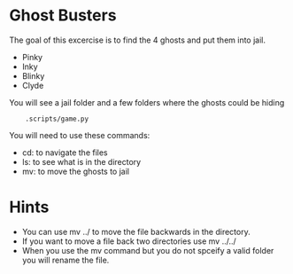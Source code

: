 # Ghost Busters

The goal of this excercise is to find the 4 ghosts and put them into jail.
* Pinky
* Inky
* Blinky
* Clyde

You will see a jail folder and a few folders where the ghosts could be hiding

```
    .scripts/game.py
```

You will need to use these commands:
* cd: to navigate the files
* ls: to see what is in the directory
* mv: to move the ghosts to jail

# Hints 
* You can use mv <file name> ../ to move the file backwards in the directory.
* If you want to move a file back two directories use mv <file name> ../../
* When you use the mv command but you do not spceify a valid folder you will rename the file.
